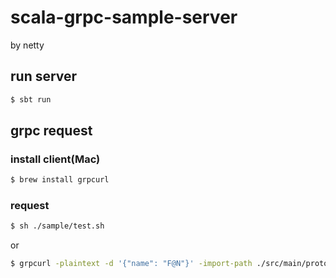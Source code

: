 # scala-grpc-sample-server

by netty

## run server

```sh
$ sbt run
```

## grpc request

### install client(Mac)

```sh
$ brew install grpcurl
```

### request

```sh
$ sh ./sample/test.sh
```

or

```sh
$ grpcurl -plaintext -d '{"name": "F@N"}' -import-path ./src/main/protobuf -proto hello.proto localhost:50051 com.example.protos.Greeter/SayHello
```
